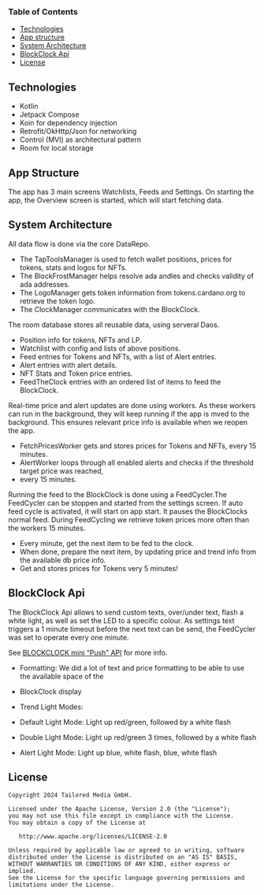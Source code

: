 ### Table of Contents

* [Technologies](#technologies)
* [App structure](#app-structure)
* [System Architecture](#system-architecture)
* [BlockClock Api](#blockclock-api)
* [License](#license)

## Technologies

* Kotlin
* Jetpack Compose
* Koin for dependency injection
* Retrofit/OkHttp/Json for networking
* Control (MVI) as architectural pattern
* Room for local storage

## App Structure

The app has 3 main screens Watchlists, Feeds and Settings. 
On starting the app, the Overview screen is started, which will start fetching data.

## System Architecture

All data flow is done via the core DataRepo.

* The TapToolsManager is used to fetch wallet positions, prices for tokens, stats and logos for NFTs.
* The BlockFrostManager helps resolve ada andles and checks validity of ada addresses.
* The LogoManager gets token information from tokens.cardano.org to retrieve the token logo. 
* The ClockManager communicates with the BlockClock.

The room database stores all reusable data, using serveral Daos.

* Position info for tokens, NFTs and LP.
* Watchlist with config and lists of above positions.
* Feed entries for Tokens and NFTs, with a list of Alert entries.
* Alert entries with alert details.
* NFT Stats and Token price entries.
* FeedTheClock entries with an ordered list of items to feed the BlockClock.

Real-time price and alert updates are done using workers. As these workers can run in the background, 
they will keep running if the app is mved to the background. This ensures relevant price info is 
available when we reopen the app.

* FetchPricesWorker gets and stores prices for Tokens and NFTs, every 15 minutes.
* AlertWorker loops through all enabled alerts and checks if the threshold target price was reached,
* every 15 minutes.

Running the feed to the BlockClock is done using a FeedCycler.The FeedCycler can be stoppen and 
started from the settings screen. If auto feed cycle is activated, it will start on app start. It 
pauses the BlockClocks normal feed. During FeedCycling we retrieve token prices more often than the 
workers 15 minutes.

* Every minute, get the next item to be fed to the clock.
* When done, prepare the next item, by updating price and trend info from the available db price info.
* Get and stores prices for Tokens very 5 minutes! 

## BlockClock Api
The BlockClock Api allows to send custom texts, over/under text, flash a white light, as well as set the 
LED to a specific colour. As settings text triggers a 1 minute timeout before the next text can be 
send, the FeedCycler was set to operate every one minute.

See [BLOCKCLOCK mini “Push” API](https://blockclockmini.com/api.html) for more info.

* Formatting: We did a lot of text and price formatting to be able to use the available space of the
* BlockClock display

* Trend Light Modes: 
* Default Light Mode: Light up red/green, followed by a white flash
* Double Light Mode: Light up red/green 3 times, followed by a white flash
* Alert Light Mode: Light up blue, white flash, blue, white flash


## License

```
Copyright 2024 Tailored Media GmbH.

Licensed under the Apache License, Version 2.0 (the "License");
you may not use this file except in compliance with the License.
You may obtain a copy of the License at

   http://www.apache.org/licenses/LICENSE-2.0

Unless required by applicable law or agreed to in writing, software
distributed under the License is distributed on an "AS IS" BASIS,
WITHOUT WARRANTIES OR CONDITIONS OF ANY KIND, either express or implied.
See the License for the specific language governing permissions and
limitations under the License.
```
